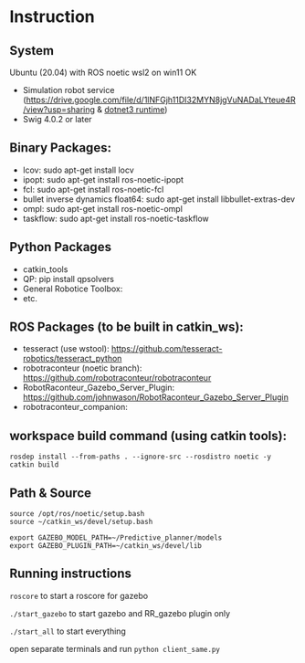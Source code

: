 # Instruction
## System
Ubuntu (20.04) with ROS noetic
wsl2 on win11 OK

* Simulation robot service (https://drive.google.com/file/d/1lNFGjh11DI32MYN8jgVuNADaLYteue4R/view?usp=sharing & [dotnet3 runtime](https://docs.microsoft.com/en-us/dotnet/core/install/linux-ubuntu))
* Swig 4.0.2 or later

## Binary Packages:
* lcov: sudo apt-get install locv
* ipopt: sudo apt-get install ros-noetic-ipopt
* fcl: sudo apt-get install ros-noetic-fcl
* bullet inverse dynamics float64: sudo apt-get install libbullet-extras-dev
* ompl: sudo apt-get install ros-noetic-ompl
* taskflow: sudo apt-get install ros-noetic-taskflow

## Python Packages
* catkin_tools
* QP: pip install qpsolvers
* General Robotice Toolbox:
* etc.

## ROS Packages (to be built in catkin_ws):
* tesseract (use wstool): https://github.com/tesseract-robotics/tesseract_python
* robotraconteur (noetic branch): https://github.com/robotraconteur/robotraconteur
* RobotRaconteur_Gazebo_Server_Plugin: https://github.com/johnwason/RobotRaconteur_Gazebo_Server_Plugin
* robotraconteur_companion: 



## workspace build command (using catkin tools):
```
rosdep install --from-paths . --ignore-src --rosdistro noetic -y
catkin build
```

## Path & Source
```
source /opt/ros/noetic/setup.bash
source ~/catkin_ws/devel/setup.bash

export GAZEBO_MODEL_PATH=~/Predictive_planner/models
export GAZEBO_PLUGIN_PATH=~/catkin_ws/devel/lib
```



## Running instructions


`roscore` to start a roscore for gazebo

`./start_gazebo` to start gazebo and RR_gazebo plugin only

`./start_all` to start everything

open separate terminals and run
`python client_same.py`

